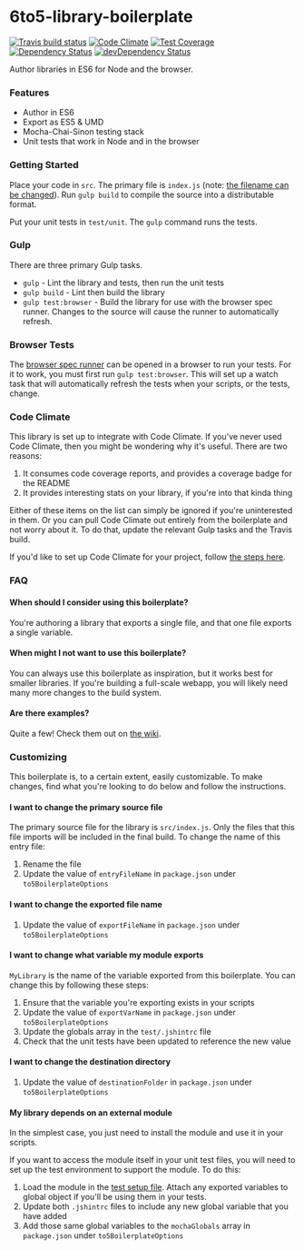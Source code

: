 # 6to5-library-boilerplate
[![Travis build status](http://img.shields.io/travis/6to5/6to5-library-boilerplate.svg?style=flat)](https://travis-ci.org/6to5/6to5-library-boilerplate)
[![Code Climate](https://codeclimate.com/github/6to5/6to5-library-boilerplate/badges/gpa.svg)](https://codeclimate.com/github/6to5/6to5-library-boilerplate)
[![Test Coverage](https://codeclimate.com/github/6to5/6to5-library-boilerplate/badges/coverage.svg)](https://codeclimate.com/github/6to5/6to5-library-boilerplate)
[![Dependency Status](https://david-dm.org/6to5/6to5-library-boilerplate.svg)](https://david-dm.org/6to5/6to5-library-boilerplate)
[![devDependency Status](https://david-dm.org/6to5/6to5-library-boilerplate/dev-status.svg)](https://david-dm.org/6to5/6to5-library-boilerplate#info=devDependencies)

Author libraries in ES6 for Node and the browser.

### Features

- Author in ES6
- Export as ES5 & UMD
- Mocha-Chai-Sinon testing stack
- Unit tests that work in Node and in the browser

### Getting Started

Place your code in `src`. The primary file is `index.js` (note:
[the filename can be changed](https://github.com/6to5/6to5-library-boilerplate#i-want-to-change-the-primary-source-file)).
Run `gulp build` to compile the source into a distributable format.

Put your unit tests in `test/unit`. The `gulp` command runs the tests.

### Gulp

There are three primary Gulp tasks.

- `gulp` - Lint the library and tests, then run the unit tests
- `gulp build` - Lint then build the library
- `gulp test:browser` - Build the library for use with the browser spec runner.
  Changes to the source will cause the runner to automatically refresh.

### Browser Tests

The [browser spec runner](https://github.com/6to5/6to5-library-boilerplate/blob/master/test/runner.html)
can be opened in a browser to run your tests. For it to work, you must first run `gulp test:browser`. This
will set up a watch task that will automatically refresh the tests when your scripts, or the tests, change.

### Code Climate

This library is set up to integrate with Code Climate. If you've never used Code Climate, then you might be wondering
why it's useful. There are two reasons:

1. It consumes code coverage reports, and provides a coverage badge for the README
2. It provides interesting stats on your library, if you're into that kinda thing

Either of these items on the list can simply be ignored if you're uninterested in them. Or you can pull Code Climate
out entirely from the boilerplate and not worry about it. To do that, update the relevant Gulp tasks and the Travis
build.

If you'd like to set up Code Climate for your project, follow [the steps here](https://github.com/6to5/6to5-library-boilerplate/wiki/Code-Climate).

### FAQ

#### When should I consider using this boilerplate?

You're authoring a library that exports a single file, and that one file
exports a single variable.

#### When might I not want to use this boilerplate?

You can always use this boilerplate as inspiration, but it works best for smaller libraries.
If you're building a full-scale webapp, you will likely need many more changes to the build system.

#### Are there examples?

Quite a few! Check them out on [the wiki](https://github.com/6to5/6to5-library-boilerplate/wiki/Examples).

### Customizing

This boilerplate is, to a certain extent, easily customizable. To make changes,
find what you're looking to do below and follow the instructions.

#### I want to change the primary source file

The primary source file for the library is `src/index.js`. Only the files that this
file imports will be included in the final build. To change the name of this entry file:

1. Rename the file
2. Update the value of `entryFileName` in `package.json` under `to5BoilerplateOptions`

#### I want to change the exported file name

1. Update the value of `exportFileName` in `package.json` under `to5BoilerplateOptions`

#### I want to change what variable my module exports

`MyLibrary` is the name of the variable exported from this boilerplate. You can change this by following
these steps:

1. Ensure that the variable you're exporting exists in your scripts
2. Update the value of `exportVarName` in `package.json` under `to5BoilerplateOptions`
3. Update the globals array in the `test/.jshintrc` file
4. Check that the unit tests have been updated to reference the new value

#### I want to change the destination directory

1. Update the value of `destinationFolder` in `package.json` under `to5BoilerplateOptions`

#### My library depends on an external module

In the simplest case, you just need to install the module and use it in your scripts.

If you want to access the module itself in your unit test files, you will need to set up the
test environment to support the module. To do this:

1. Load the module in the [test setup file](https://github.com/6to5/6to5-library-boilerplate/blob/master/test/setup/setup.js).
  Attach any exported variables to global object if you'll be using them in your tests.
2. Update both `.jshintrc` files to include any new global variable that you have added
3. Add those same global variables to the `mochaGlobals` array in `package.json` under
  `to5BoilerplateOptions`
